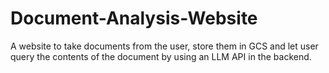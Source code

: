 # Document-Analysis-Website
A website to take documents from the user, store them in GCS and let user query the contents of the document by using an LLM API in the backend.
